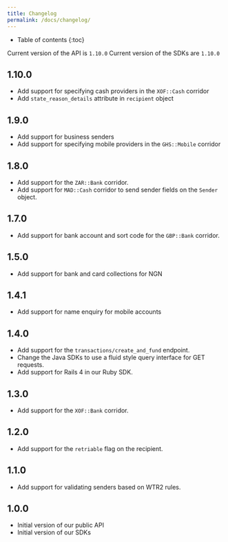```yaml
---
title: Changelog
permalink: /docs/changelog/
---
```


* Table of contents
{:toc}

Current version of the API is `1.10.0`
Current version of the SDKs are `1.10.0`

1.10.0
-----
* Add support for specifying cash providers in the `XOF::Cash` corridor
* Add `state_reason_details` attribute in `recipient` object

1.9.0
-----
* Add support for business senders
* Add support for specifying mobile providers in the `GHS::Mobile` corridor

1.8.0
-----
* Add support for the `ZAR::Bank` corridor.
* Add support for `MAD::Cash` corridor to send sender fields on the `Sender` object.

1.7.0
-----
* Add support for bank account and sort code for the `GBP::Bank` corridor.

1.5.0
-----

* Add support for bank and card collections for NGN

1.4.1
-----

* Add support for name enquiry for mobile accounts

1.4.0
-----

* Add support for the `transactions/create_and_fund` endpoint.
* Change the Java SDKs to use a fluid style query interface for GET requests.
* Add support for Rails 4 in our Ruby SDK.

1.3.0
-----

* Add support for the `XOF::Bank` corridor.

1.2.0
-----

* Add support for the `retriable` flag on the recipient.

1.1.0
-----

* Add support for validating senders based on WTR2 rules.

1.0.0
-----

* Initial version of our public API
* Initial version of our SDKs
